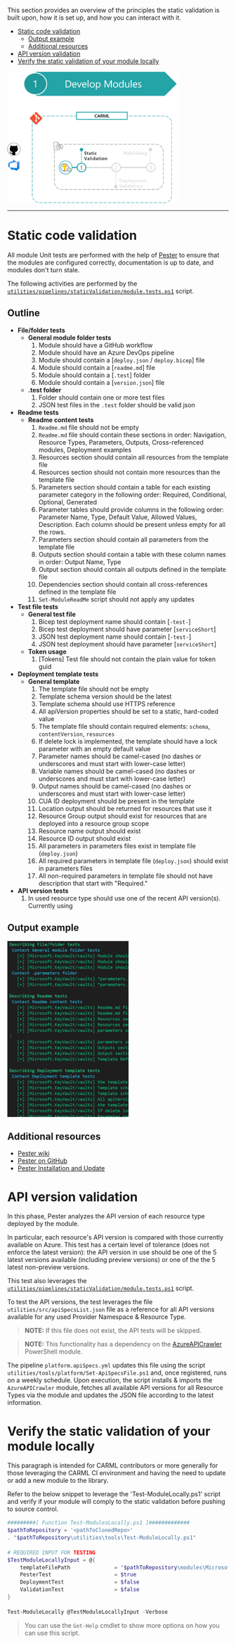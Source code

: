 This section provides an overview of the principles the static validation is built upon, how it is set up, and how you can interact with it.

- [Static code validation](#static-code-validation)
  - [Output example](#output-example)
  - [Additional resources](#additional-resources)
- [API version validation](#api-version-validation)
- [Verify the static validation of your module locally](#verify-the-static-validation-of-your-module-locally)

<img src="./media/CIEnvironment/staticValidationStep.png" alt="Static Validation Step" height="300">

---

# Static code validation

All module Unit tests are performed with the help of [Pester](https://github.com/pester/Pester) to ensure that the modules are configured correctly, documentation is up to date, and modules don't turn stale.

The following activities are performed by the [`utilities/pipelines/staticValidation/module.tests.ps1`](https://github.com/Azure/ResourceModules/blob/main/utilities/pipelines/staticValidation/module.tests.ps1) script.

## Outline

- **File/folder tests**
  - **General module folder tests**
    1. Module should have a GitHub workflow
    1. Module should have an Azure DevOps pipeline
    1. Module should contain a [` deploy.json ` / ` deploy.bicep `] file
    1. Module should contain a [` readme.md `] file
    1. Module should contain a [` .test `] folder
    1. Module should contain a [` version.json `] file
  - **.test folder**
    1. Folder should contain one or more test files
    1. JSON test files in the `.test` folder should be valid json
- **Readme tests**
  - **Readme content tests**
    1. `Readme.md` file should not be empty
    1. `Readme.md` file should contain these sections in order: Navigation, Resource Types, Parameters, Outputs, Cross-referenced modules, Deployment examples
    1. Resources section should contain all resources from the template file
    1. Resources section should not contain more resources than the template file
    1. Parameters section should contain a table for each existing parameter category in the following order: Required, Conditional, Optional, Generated
    1. Parameter tables should provide columns in the following order: Parameter Name, Type, Default Value, Allowed Values, Description. Each column should be present unless empty for all the rows.
    1. Parameters section should contain all parameters from the template file
    1. Outputs section should contain a table with these column names in order: Output Name, Type
    1. Output section should contain all outputs defined in the template file
    1. Dependencies section should contain all cross-references defined in the template file
    1. `Set-ModuleReadMe` script should not apply any updates
- **Test file tests**
  - **General test file**
    1. Bicep test deployment name should contain [`-test-`]
    1. Bicep test deployment should have parameter [`serviceShort`]
    1. JSON test deployment name should contain [`-test-`]
    1. JSON test deployment should have parameter [`serviceShort`]
  - **Token usage**
    1. [Tokens] Test file should not contain the plain value for token guid
- **Deployment template tests**
  - **General template**
    1. The template file should not be empty
    1. Template schema version should be the latest
    1. Template schema should use HTTPS reference
    1. All apiVersion properties should be set to a static, hard-coded value
    1. The template file should contain required elements: `schema`, `contentVersion`, `resources`
    1. If delete lock is implemented, the template should have a lock parameter with an empty default value
    1. Parameter names should be camel-cased (no dashes or underscores and must start with lower-case letter)
    1. Variable names should be camel-cased (no dashes or underscores and must start with lower-case letter)
    1. Output names should be camel-cased (no dashes or underscores and must start with lower-case letter)
    1. CUA ID deployment should be present in the template
    1. Location output should be returned for resources that use it
    1. Resource Group output should exist for resources that are deployed into a resource group scope
    1. Resource name output should exist
    1. Resource ID output should exist
    1. All parameters in parameters files exist in template file (`deploy.json`)
    1. All required parameters in template file (`deploy.json`) should exist in parameters files
    1. All non-required parameters in template file should not have description that start with "Required."
- **API version tests**
    1. In used resource type should use one of the recent API version(s). Currently using

## Output example

<img src="./media/CIEnvironment/staticValidationOutput.png" alt="Static Validation Output" height="400">

## Additional resources

- [Pester wiki](https://github.com/pester/Pester/wiki)
- [Pester on GitHub](https://github.com/pester/Pester)
- [Pester Installation and Update](https://pester.dev/docs/introduction/installation)

# API version validation

In this phase, Pester analyzes the API version of each resource type deployed by the module.

In particular, each resource's API version is compared with those currently available on Azure. This test has a certain level of tolerance (does not enforce the latest version): the API version in use should be one of the 5 latest versions available (including preview versions) or one of the the 5 latest non-preview versions.

This test also leverages the [`utilities/pipelines/staticValidation/module.tests.ps1`](https://github.com/Azure/ResourceModules/blob/main/utilities/pipelines/staticValidation/module.tests.ps1) script.

To test the API versions, the test leverages the file `utilities/src/apiSpecsList.json` file as a reference for all API versions available for any used Provider Namespace & Resource Type.

> **NOTE:** If this file does not exist, the API tests will be skipped.

> **NOTE:** This functionality has a dependency on the [AzureAPICrawler](https://www.powershellgallery.com/packages/AzureAPICrawler) PowerShell module.

The pipeline `platform.apiSpecs.yml` updates this file using the script `utilities/tools/platform/Set-ApiSpecsFile.ps1` and, once registered, runs on a weekly schedule. Upon execution, the script installs & imports the `AzureAPICrawler` module, fetches all available API versions for all Resource Types via the module and updates the JSON file according to the latest information.

# Verify the static validation of your module locally

This paragraph is intended for CARML contributors or more generally for those leveraging the CARML CI environment and having the need to update or add a new module to the library.

Refer to the below snippet to leverage the 'Test-ModuleLocally.ps1' script and verify if your module will comply to the static validation before pushing to source control.

```powershell
#########[ Function Test-ModulesLocally.ps1 ]#############
$pathToRepository = '<pathToClonedRepo>'
. "$pathToRepository\utilities\tools\Test-ModuleLocally.ps1"

# REQUIRED INPUT FOR TESTING
$TestModuleLocallyInput = @{
    templateFilePath              = "$pathToRepository\modules\Microsoft.Authorization\roleDefinitions\deploy.bicep"
    PesterTest                    = $true
    DeploymentTest                = $false
    ValidationTest                = $false
}

Test-ModuleLocally @TestModuleLocallyInput -Verbose
```

> You can use the `Get-Help` cmdlet to show more options on how you can use this script.

